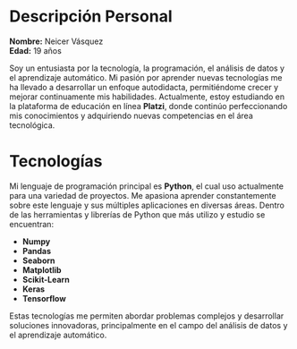 # Descripción Personal

**Nombre:** Neicer Vásquez  
**Edad:** 19 años  

Soy un entusiasta por la tecnología, la programación, el análisis de datos y el aprendizaje automático. Mi pasión por aprender nuevas tecnologías me ha llevado a desarrollar un enfoque autodidacta, permitiéndome crecer y mejorar continuamente mis habilidades. Actualmente, estoy estudiando en la plataforma de educación en línea **Platzi**, donde continúo perfeccionando mis conocimientos y adquiriendo nuevas competencias en el área tecnológica.

# Tecnologías

Mi lenguaje de programación principal es **Python**, el cual uso actualmente para una variedad de proyectos. Me apasiona aprender constantemente sobre este lenguaje y sus múltiples aplicaciones en diversas áreas. Dentro de las herramientas y librerías de Python que más utilizo y estudio se encuentran:

- **Numpy**
- **Pandas**
- **Seaborn**
- **Matplotlib**
- **Scikit-Learn**
- **Keras**
- **Tensorflow**

Estas tecnologías me permiten abordar problemas complejos y desarrollar soluciones innovadoras, principalmente en el campo del análisis de datos y el aprendizaje automático.
